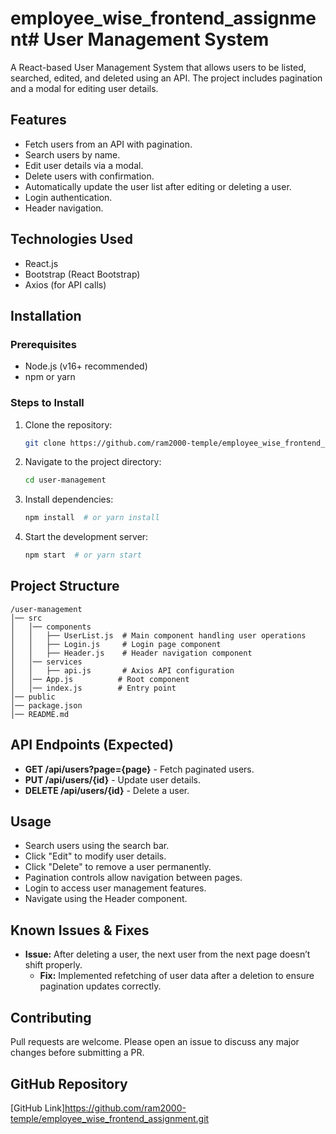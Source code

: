 # employee_wise_frontend_assignment# User Management System

A React-based User Management System that allows users to be listed, searched, edited, and deleted using an API. The project includes pagination and a modal for editing user details.

## Features
- Fetch users from an API with pagination.
- Search users by name.
- Edit user details via a modal.
- Delete users with confirmation.
- Automatically update the user list after editing or deleting a user.
- Login authentication.
- Header navigation.

## Technologies Used
- React.js
- Bootstrap (React Bootstrap)
- Axios (for API calls)

## Installation

### Prerequisites
- Node.js (v16+ recommended)
- npm or yarn

### Steps to Install
1. Clone the repository:
   ```sh
   git clone https://github.com/ram2000-temple/employee_wise_frontend_assignment.git
   ```
2. Navigate to the project directory:
   ```sh
   cd user-management
   ```
3. Install dependencies:
   ```sh
   npm install  # or yarn install
   ```
4. Start the development server:
   ```sh
   npm start  # or yarn start
   ```

## Project Structure
```
/user-management
│── src
│   │── components
│   │   ├── UserList.js  # Main component handling user operations
│   │   ├── Login.js     # Login page component
│   │   ├── Header.js    # Header navigation component
│   │── services
│   │   ├── api.js       # Axios API configuration
│   │── App.js          # Root component
│   │── index.js        # Entry point
│── public
│── package.json
│── README.md
```

## API Endpoints (Expected)
- **GET /api/users?page={page}** - Fetch paginated users.
- **PUT /api/users/{id}** - Update user details.
- **DELETE /api/users/{id}** - Delete a user.

## Usage
- Search users using the search bar.
- Click "Edit" to modify user details.
- Click "Delete" to remove a user permanently.
- Pagination controls allow navigation between pages.
- Login to access user management features.
- Navigate using the Header component.

## Known Issues & Fixes
- **Issue:** After deleting a user, the next user from the next page doesn’t shift properly.
  - **Fix:** Implemented refetching of user data after a deletion to ensure pagination updates correctly.

## Contributing
Pull requests are welcome. Please open an issue to discuss any major changes before submitting a PR.

## GitHub Repository
[GitHub Link]https://github.com/ram2000-temple/employee_wise_frontend_assignment.git

